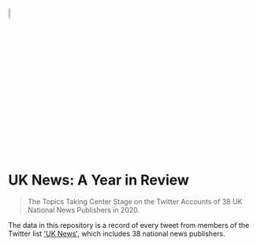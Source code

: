 <img src="https://s3.us-west-2.amazonaws.com/secure.notion-static.com/fbb015bf-8c63-465f-b387-eeecf78f75cf/logo_blue.png?X-Amz-Algorithm=AWS4-HMAC-SHA256&X-Amz-Credential=AKIAT73L2G45O3KS52Y5%2F20201221%2Fus-west-2%2Fs3%2Faws4_request&X-Amz-Date=20201221T155700Z&X-Amz-Expires=86400&X-Amz-Signature=1e40f8e11a60f2ff2a671291c2055c1e7f6d2332267cdd1f2468ffe21b88f907&X-Amz-SignedHeaders=host&response-content-disposition=filename%20%3D%22logo_blue.png%22" width="7.5%" height="7.5%">

# UK News: A Year in Review
> The Topics Taking Center Stage on the Twitter Accounts of 38 UK National News Publishers in 2020.

The data in this repository is a record of every tweet from members of the Twitter list <a href="https://twitter.com/i/lists/1339899703446695936" target="_blank">'UK News'</a>, which includes 38 national news publishers.
